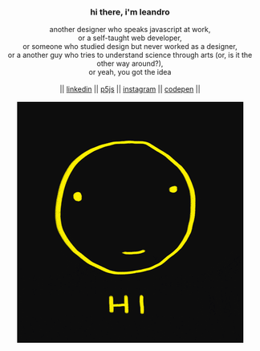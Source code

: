 <h3 align="center">hi there, i'm leandro</h3>
<p align="center">
  another designer who speaks javascript at work,<br />
  or a self-taught web developer,<br />
  or someone who studied design but never worked as a designer,<br />
  or a another guy who tries to understand science through arts (or, is it the other way around?),<br />
  or yeah, you got the idea<br />
  <br />
  || <a href="https://www.linkedin.com/in/leandrodrigo/" target="_blank">linkedin</a> ||
  <a href="https://editor.p5js.org/learodrigo/sketches" target="_blank">p5js</a> ||
  <a href="http://instagram.com/lea.rodrigo.sketch" target="_blank">instagram</a> ||
  <a href="https://codepen.io/learodrigo" target="_blank">codepen</a> ||
  <br />
  <br />
  <img src="https://raw.githubusercontent.com/learodrigo/learodrigo/main/gif.gif" alt="gif" />
</p>
